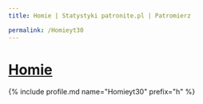 ```yaml
---
title: Homie | Statystyki patronite.pl | Patromierz

permalink: /Homieyt30
---
```


# [Homie](https://patronite.pl/Homieyt30)

{% include profile.md name="Homieyt30" prefix="h" %}
